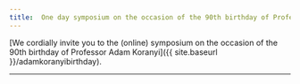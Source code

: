 ```yaml
---
title:  One day symposium on the occasion of the 90th birthday of Professor Adam Koranyi
---
```

[We cordially invite you to the (online) symposium on the occasion of the 90th birthday of Professor Adam Koranyi]({{ site.baseurl }}/adamkoranyibirthday).

---

